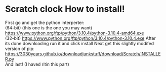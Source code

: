# Scratch clock How to install!
First go and get the python interperter:<br>
(64-bit) (this one is the one you may want) 
https://www.python.org/ftp/python/3.10.4/python-3.10.4-amd64.exe
<br>
(32-bit) 
https://www.python.org/ftp/python/3.10.4/python-3.10.4.exe
After its done downloading run it and click install
Next get this slightly modifed version of pip: <br>
https://3030years.github.io/downloadjunkstuff/download/Scratch/INSTALLER.py <br>
And last! (I haved ritin this part)
